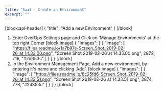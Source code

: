 ```yaml
---
title: "SaaS - Create an Environment"
excerpt: ""
---
```

[block:api-header]
{
  "title": "Add a new Environment"
}
[/block]
1. Enter OverOps Settings page and Click on 'Manage Environments' at the top right Corner
[block:image]
{
  "images": [
    {
      "image": [
        "https://files.readme.io/1a7b97a-Screen_Shot_2019-02-26_at_14.33.00.png",
        "Screen Shot 2019-02-26 at 14.33.00.png",
        2872,
        716,
        "#2d353c"
      ]
    }
  ]
}
[/block]
2. In the Environment Management Page, Add a new environment, by entering it's name and clicking 'Add'.
[block:image]
{
  "images": [
    {
      "image": [
        "https://files.readme.io/8c25fd6-Screen_Shot_2019-02-26_at_14.33.51.png",
        "Screen Shot 2019-02-26 at 14.33.51.png",
        2874,
        778,
        "#2d353c"
      ]
    }
  ]
}
[/block]